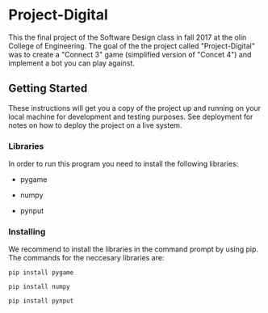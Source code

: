 # Project-Digital
This the final project of the Software Design class in fall 2017 at the olin College of Engineering. The goal of the the project called "Project-Digital" was to create a "Connect 3" game (simplified version of "Concet 4") and implement a bot you can play against.

## Getting Started

These instructions will get you a copy of the project up and running on your local machine for development and testing purposes. See deployment for notes on how to deploy the project on a live system.

### Libraries
In order to run this program you need to install the following libraries:

* pygame

* numpy

* pynput


### Installing
We recommend to install the libraries in the command prompt by using pip.
The commands for the neccesary libraries are:

```
pip install pygame
```
```
pip install numpy
```
```
pip install pynput
```







